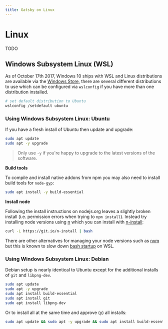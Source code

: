 ```yaml
---
title: Gatsby on Linux
---
```

# Linux

TODO

## Windows Subsystem Linux (WSL)

As of October 17th 2017, Windows 10 ships with WSL and Linux distributions are available via the [Windows Store], there are several different distributions to use which can be configured via `wslconfig` if you have more than one distribution installed.

```sh
# set default distribution to Ubuntu
wslconfig /setdefault ubuntu
```

### Using Windows Subsystem Linux: Ubuntu

If you have a fresh install of Ubuntu then update and upgrade:

```sh
sudo apt update
sudo apt -y upgrade
```

>Only use `-y` if you're happy to upgrade to the latest versions of the software.

**Build tools**

To compile and install native addons from npm you may also need to install build tools for `node-gyp`:

```sh
sudo apt install -y build-essential
```

**Install node**

Following the install instructions on nodejs.org leaves a slightly broken install (i.e. permission errors when trying to `npm install`). Instead try installing node versions using [n] which you can install with [n-install]:

```sh
curl -L https://git.io/n-install | bash
```

There are other alternatives for managing your node versions such as [nvm] but this is known to slow down [bash startup] on WSL.

### Using Windows Subsystem Linux: Debian

Debian setup is nearly identical to Ubuntu except for the additional installs of `git` and `libpng-dev`.

```sh
sudo apt update
sudo apt -y upgrade
sudo apt install build-essential
sudo apt install git
sudo apt install libpng-dev
```

Or to install all at the same time and approve (y) all installs:

```sh
sudo apt update && sudo apt -y upgrade && sudo apt install build-essential && sudo apt install git && sudo apt install libpng-dev
```

<!-- links -->
[windows store]: https://www.microsoft.com/en-us/store/p/ubuntu/9nblggh4msv6
[n]: https://github.com/tj/n
[n-install]: https://github.com/mklement0/n-install
[nvm]: https://github.com/creationix/nvm
[bash startup]: https://github.com/Microsoft/WSL/issues/776#issuecomment-266112578
